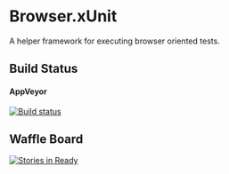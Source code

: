 # Browser.xUnit
A helper framework for executing browser oriented tests.

## Build Status
#### AppVeyor
[![Build status](https://ci.appveyor.com/api/projects/status/n4y4si86xouig8va/branch/develop?svg=true)](https://ci.appveyor.com/project/RichiCoder1/browser-xunit/branch/develop)

## Waffle Board
[![Stories in Ready](https://badge.waffle.io/RichiCoder1/Browser.xUnit.png?label=ready&title=Ready)](http://waffle.io/RichiCoder1/Browser.xUnit)

